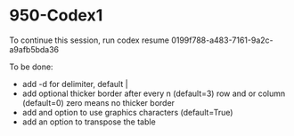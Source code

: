 # 950-Codex1

To continue this session, run codex resume 0199f788-a483-7161-9a2c-a9afb5bda36

To be done:
- add -d for delimiter, default |
- add optional thicker border after every n (default=3) row and or column (default=0) zero means no thicker border
- add and option to use graphics characters (default=True)
- add an option to transpose the table

